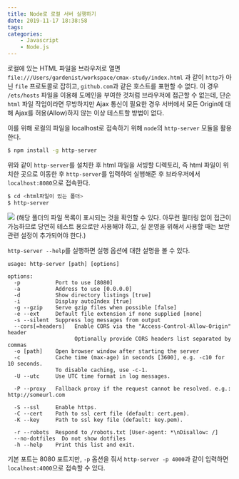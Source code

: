 ```yaml
---
title: Node로 로컬 서버 실행하기
date: 2019-11-17 18:38:58
tags:
categories:
    - Javascript
    - Node.js
---
```

로컬에 있는 HTML 파일을 브라우저로 열면 `file:///Users/gardenist/workspace/cmax-study/index.html` 과 같이 `http`가 아닌 `file` 프로토콜로 잡히고, `github.com`과 같은 호스트를 표현할 수 없다. 이 경우 `/ets/hosts` 파일을 이용해 도메인을 부여한 것처럼 브라우저에 접근할 수 없는데,
단순 `html` 파일 작업이라면 무방하지만 Ajax 통신이 필요한 경우 서버에서 모든 Origin에 대해 Ajax를 허용(Allow)하지 않는 이상 테스트할 방법이 없다.

이를 위해 로컬의 파일을 localhost로 접속하기 위해 `node`의 `http-server` 모듈을 활용한다.


```bash
$ npm install -g http-server
```

위와 같이 `http-server`를 설치한 후 html 파일을 서빙할 디렉토리, 즉 html 파일이 위치한 곳으로 이동한 후 `http-server`를 입력하여 실행해준 후 브라우저에서 `localhost:8080`으로 접속한다.

```bash
$ cd <html파일이 있는 폴더>
$ http-server
```

![](https://user-images.githubusercontent.com/54785476/69005835-cab0f700-096a-11ea-93fa-94fdbb9f2f92.png)
(해당 폴더의 파일 목록이 표시되는 것을 확인할 수 있다. 아무런 필터링 없이 접근이 가능하므로 당연히 테스트 용으로만 사용해야 하고, 실 운영을 위해서 사용할 때는 보안 관련 설정이 추가되어야 한다.)

`http-server --help`를 실행하면 실행 옵션에 대한 설명을 볼 수 있다.
```
usage: http-server [path] [options]

options:
  -p           Port to use [8080]
  -a           Address to use [0.0.0.0]
  -d           Show directory listings [true]
  -i           Display autoIndex [true]
  -g --gzip    Serve gzip files when possible [false]
  -e --ext     Default file extension if none supplied [none]
  -s --silent  Suppress log messages from output
  --cors[=headers]   Enable CORS via the "Access-Control-Allow-Origin" header
                     Optionally provide CORS headers list separated by commas
  -o [path]    Open browser window after starting the server
  -c           Cache time (max-age) in seconds [3600], e.g. -c10 for 10 seconds.
               To disable caching, use -c-1.
  -U --utc     Use UTC time format in log messages.

  -P --proxy   Fallback proxy if the request cannot be resolved. e.g.: http://someurl.com

  -S --ssl     Enable https.
  -C --cert    Path to ssl cert file (default: cert.pem).
  -K --key     Path to ssl key file (default: key.pem).

  -r --robots  Respond to /robots.txt [User-agent: *\nDisallow: /]
  --no-dotfiles  Do not show dotfiles
  -h --help    Print this list and exit.
```

기본 포트는 8080 포트지만, `-p` 옵션을 줘서 `http-server -p 4000`과 같이 입력하면 `localhost:4000`으로 접속할 수 있다.